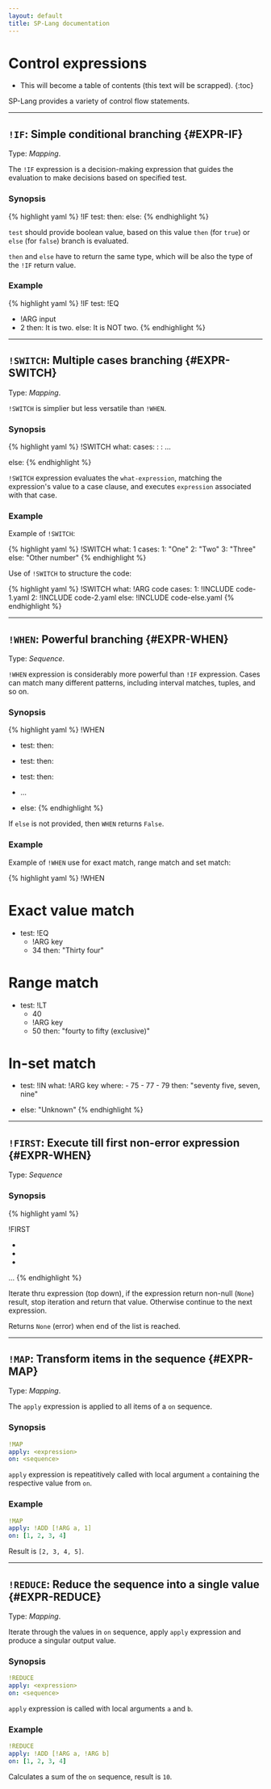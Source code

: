 ```yaml
---
layout: default
title: SP-Lang documentation
---
```


# Control expressions

* This will become a table of contents (this text will be scrapped).
{:toc}

SP-Lang provides a variety of control flow statements. 

--- 

## `!IF`: Simple conditional branching  {#EXPR-IF}

Type: _Mapping_.


The `!IF` expression is a decision-making expression that guides the evaluation to make decisions based on specified test.

### Synopsis

{% highlight yaml %}
!IF
test: <expression>
then: <expression>
else: <expression>
{% endhighlight %}


`test` should provide boolean value, based on this value `then` (for `true`) or `else` (for `false`) branch is evaluated.

`then` and `else` have to return the same type, which will be also the type of the `!IF` return value.


### Example

{% highlight yaml %}
!IF
test:
  !EQ
  - !ARG input
  - 2
then:
  It is two.
else:
  It is NOT two.
{% endhighlight %}

--- 

## `!SWITCH`: Multiple cases branching  {#EXPR-SWITCH}

Type: _Mapping_.

`!SWITCH` is simplier but less versatile than `!WHEN`.

### Synopsis

{% highlight yaml %}
!SWITCH
what: <what-expression>
cases:
  <value>: <expression>
  <value>: <expression>
  ...

else:
  <expression>
{% endhighlight %}

`!SWITCH` expression evaluates the `what-expression`, matching the expression's value to a case clause, and executes `expression` associated with that case.

    

### Example

Example of `!SWITCH`:

{% highlight yaml %}
!SWITCH
what: 1
cases:
  1: "One"
  2: "Two"
  3: "Three"
else:
  "Other number"
{% endhighlight %}

    
Use of `!SWITCH` to structure the code:

{% highlight yaml %}
!SWITCH
what: !ARG code
cases:
  1: !INCLUDE code-1.yaml
  2: !INCLUDE code-2.yaml
else:
  !INCLUDE code-else.yaml
{% endhighlight %}

---

## `!WHEN`: Powerful branching  {#EXPR-WHEN}

Type: _Sequence_.

`!WHEN` expression is considerably more powerful than `!IF` expression.
Cases can match many different patterns, including interval matches, tuples, and so on. 


### Synopsis

{% highlight yaml %}
!WHEN
- test: <expression>
  then: <expression>

- test: <expression>
  then: <expression>

- test: <expression>
  then: <expression>

- ...

- else: <expression>
{% endhighlight %}


If `else` is not provided, then `WHEN` returns `False`.


### Example

Example of `!WHEN` use for exact match, range match and set match:

{% highlight yaml %}
!WHEN

# Exact value match
- test:
    !EQ
    - !ARG key
    - 34
  then:
    "Thirty four"

# Range match
- test:
    !LT
    - 40
    - !ARG key
    - 50
  then:
    "fourty to fifty (exclusive)"

# In-set match
- test:
    !IN
    what: !ARG key
    where:
      - 75
      - 77
      - 79
  then:
    "seventy five, seven, nine"


- else:
    "Unknown"
{% endhighlight %}

---

## `!FIRST`: Execute till first non-error expression  {#EXPR-WHEN}


Type: _Sequence_

### Synopsis

{% highlight yaml %}

!FIRST
- <expression>
- <expression>
- <expression>
...
{% endhighlight %}

Iterate thru expression (top down), if the expression return non-null (`None`) result, stop iteration and return that value. Otherwise continue to the next expression.

Returns `None` (error) when end of the list is reached.


---

## `!MAP`: Transform items in the sequence {#EXPR-MAP}

Type: _Mapping_.

The `apply` expression is applied to all items of a  `on` sequence.

### Synopsis

```yaml
!MAP
apply: <expression>
on: <sequence>
```

`apply` expression is repeatitively called with local argument `a` containing the respective value from `on`.

### Example

```yaml
!MAP
apply: !ADD [!ARG a, 1]
on: [1, 2, 3, 4]
```

Result is `[2, 3, 4, 5]`.



---

## `!REDUCE`: Reduce the sequence into a single value {#EXPR-REDUCE}

Type: _Mapping_.

Iterate through the values in `on` sequence, apply `apply` expression and produce a singular output value.

### Synopsis

```yaml
!REDUCE
apply: <expression>
on: <sequence>
```

`apply` expression is called with local arguments `a` and `b`.


### Example

```yaml
!REDUCE
apply: !ADD [!ARG a, !ARG b]
on: [1, 2, 3, 4]
```

Calculates a sum of the `on` sequence, result is `10`.

